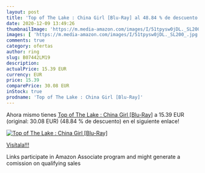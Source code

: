 ```yaml
---
layout: post
title: 'Top of The Lake : China Girl [Blu-Ray] al 48.84 % de descuento'
date: 2020-12-09 13:49:26
thumbnailImage: 'https://m.media-amazon.com/images/I/51tpysw0jDL._SL200_.jpg'
images: [ 'https://m.media-amazon.com/images/I/51tpysw0jDL._SL200_.jpg' ]
comments: true
category: ofertas
author: ring
slug: B07442LM19
description:
actualPrice: 15.39 EUR
currency: EUR
price: 15.39
comparePrice: 30.08 EUR
inStock: true
prodname: 'Top of The Lake : China Girl [Blu-Ray]'
---
```


Ahora mismo tienes [Top of The Lake : China Girl [Blu-Ray]](https://www.amazon.fr/dp/B07442LM19/?tag=tolees0d-21) a 15.39 EUR (original: 30.08 EUR) (48.84 %  de descuento) en el siguiente enlace!

[![Top of The Lake : China Girl [Blu-Ray]](https://m.media-amazon.com/images/I/51tpysw0jDL._SL200_.jpg)](https://www.amazon.fr/dp/B07442LM19/?tag=tolees0d-21)

[Visítala!!!](https://www.amazon.fr/dp/B07442LM19/?tag=tolees0d-21)

Links participate in Amazon Associate program and might generate a comission on qualifying sales
